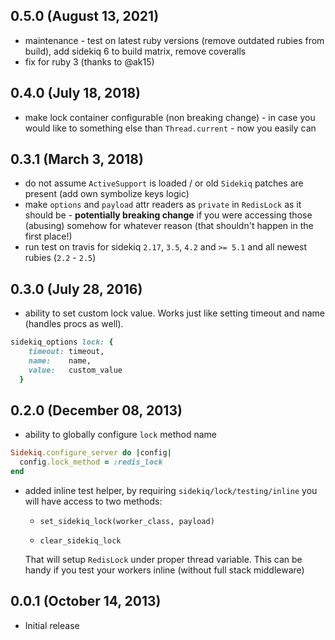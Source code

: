 ## 0.5.0 (August 13, 2021)

- maintenance - test on latest ruby versions (remove outdated rubies from build), add sidekiq 6 to build matrix, remove coveralls
- fix for ruby 3 (thanks to @ak15)

## 0.4.0 (July 18, 2018)

- make lock container configurable (non breaking change) - in case you would like to something else than `Thread.current` - now you easily can

## 0.3.1 (March 3, 2018)

- do not assume `ActiveSupport` is loaded / or old `Sidekiq` patches are present (add own symbolize keys logic)
- make `options` and `payload` attr readers as `private` in `RedisLock` as it should be - **potentially breaking change** if you were accessing those (abusing) somehow for whatever reason (that shouldn't happen in the first place!)
- run test on travis for sidekiq `2.17`, `3.5`, `4.2` and `>= 5.1` and all newest rubies (`2.2` - `2.5`)

## 0.3.0 (July 28, 2016)

- ability to set custom lock value. Works just like setting timeout and name (handles procs as well).

``` ruby
sidekiq_options lock: {
    timeout: timeout,
    name:    name,
    value:   custom_value
  }
```

## 0.2.0 (December 08, 2013)

- ability to globally configure `lock` method name

``` ruby
Sidekiq.configure_server do |config|
  config.lock_method = :redis_lock
end
```

- added inline test helper, by requiring `sidekiq/lock/testing/inline`
  you will have access to two methods:

  - `set_sidekiq_lock(worker_class, payload)`

  - `clear_sidekiq_lock`

  That will setup `RedisLock` under proper thread variable.
  This can be handy if you test your workers inline (without full stack middleware)

## 0.0.1 (October 14, 2013)

- Initial release

